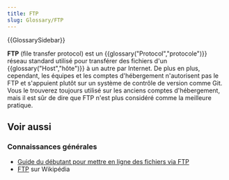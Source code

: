 ```yaml
---
title: FTP
slug: Glossary/FTP
---
```


{{GlossarySidebar}}

**FTP** (file transfer protocol) est un {{glossary("Protocol","protocole")}} réseau standard utilisé pour transférer des fichiers d'un {{glossary("Host","hôte")}} à un autre par Internet. De plus en plus, cependant, les équipes et les comptes d'hébergement n'autorisent pas le FTP et s'appuient plutôt sur un système de contrôle de version comme Git. Vous le trouverez toujours utilisé sur les anciens comptes d'hébergement, mais il est sûr de dire que FTP n'est plus considéré comme la meilleure pratique.

## Voir aussi

### Connaissances générales

- [Guide du débutant pour mettre en ligne des fichiers via FTP](/fr/docs/Learn_web_development/Howto/Tools_and_setup/Upload_files_to_a_web_server)
- [FTP](https://fr.wikipedia.org/wiki/File_Transfer_Protocol) sur Wikipédia
